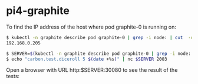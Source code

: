 # pi4-graphite

To find the IP address of the host where pod graphite-0 is running on:

```bash
$ kubectl -n graphite describe pod graphite-0 | grep -i node: | cut  -d/ -f2
192.168.0.205

$ SERVER=$(kubectl -n graphite describe pod graphite-0 | grep -i node: | cut  -d/ -f2)
$ echo "carbon.test.diceroll 5 $(date +%s)" | nc $SERVER 2003 
```

Open a browser with URL http:$SERVER:30080 to see the result of the tests:

